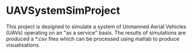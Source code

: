 # UAVSystemSimProject

This project is designed to simulate a system of Unmanned Aerial Vehicles (UAVs) operating on an "as a service" basis. 
The results of simulations are produced a *.csv files which can be processed using matlab to produce visualisations. 
